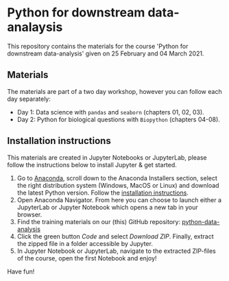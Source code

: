 # Python for downstream data-analaysis
This repository contains the materials for the course 'Python for downstream data-analysis' given on 25 February and 04 March 2021. 

## Materials
The materials are part of a two day workshop, however you can follow each day separately:
- Day 1: Data science with `pandas` and `seaborn` (chapters 01, 02, 03).  
- Day 2: Python for biological questions with `Biopython` (chapters 04-08).  

## Installation instructions
This materials are created in Jupyter Notebooks or JupyterLab, please follow the instructions below to install Jupyter & get started. 

1. Go to [Anaconda](https://www.anaconda.com/products/individual), scroll down to the Anaconda Installers section, select the right distribution system (Windows, MacOS or Linux) and download the latest Python version. Follow the [installation instructions](https://docs.anaconda.com/anaconda/install/).
2. Open Anaconda Navigator. From here you can choose to launch either a JupyterLab or Jupyter Notebook which opens a new tab in your browser. 
3. Find the training materials on our (this) GitHub repository: [python-data-analysis](https://github.com/vibbits/python-data-analysis/)
4. Click the green button *Code* and select *Download ZIP*. Finally, extract the zipped file in a folder accessible by Jupyter.
5. In Jupyter Notebook or JupyterLab, navigate to the extracted ZIP-files of the course, open the first Notebook and enjoy!

Have fun!
